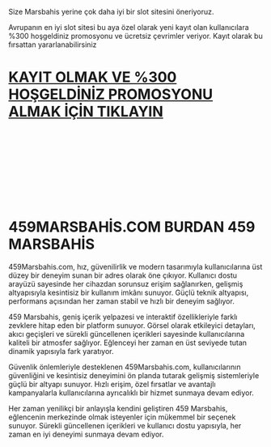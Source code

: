 Size Marsbahis yerine çok daha iyi bir slot sitesini öneriyoruz.

Avrupanın en iyi slot sitesi bu aya özel olarak yeni kayıt olan kullanıcılara %300 hoşgeldiniz promosyonu ve ücretsiz çevrimler veriyor. Kayıt olarak bu fırsattan yararlanabilirsiniz
# [KAYIT OLMAK VE %300 HOŞGELDİNİZ PROMOSYONU ALMAK İÇİN TIKLAYIN](https://n9.cl/3coa6m)

<br>
<br>
<br>
<br>
<br>
<br>
<br>
<br>


# 459MARSBAHİS.COM BURDAN 459 MARSBAHİS

459Marsbahis.com, hız, güvenilirlik ve modern tasarımıyla kullanıcılarına üst düzey bir deneyim sunan bir adres olarak öne çıkıyor. Kullanıcı dostu arayüzü sayesinde her cihazdan sorunsuz erişim sağlanırken, gelişmiş altyapısıyla kesintisiz bir kullanım imkânı sunuyor. Güçlü teknik altyapısı, performans açısından her zaman stabil ve hızlı bir deneyim sağlıyor.

459 Marsbahis, geniş içerik yelpazesi ve interaktif özellikleriyle farklı zevklere hitap eden bir platform sunuyor. Görsel olarak etkileyici detayları, akıcı geçişleri ve sürekli güncellenen içerikleri sayesinde kullanıcılarına kaliteli bir atmosfer sağlıyor. Eğlenceyi her zaman en üst seviyede tutan dinamik yapısıyla fark yaratıyor.

Güvenlik önlemleriyle desteklenen 459Marsbahis.com, kullanıcılarının güvenliğini ve kesintisiz deneyimini ön planda tutarak gelişmiş sistemleriyle güçlü bir altyapı sunuyor. Hızlı erişim, özel fırsatlar ve avantajlı kampanyalarla kullanıcılarına ayrıcalıklı bir hizmet sunmaya devam ediyor.

Her zaman yenilikçi bir anlayışla kendini geliştiren 459 Marsbahis, eğlencenin merkezinde olmak isteyenler için mükemmel bir seçenek sunuyor. Sürekli güncellenen içerikleri ve kullanıcı dostu yapısıyla, her zaman en iyi deneyimi sunmaya devam ediyor.
